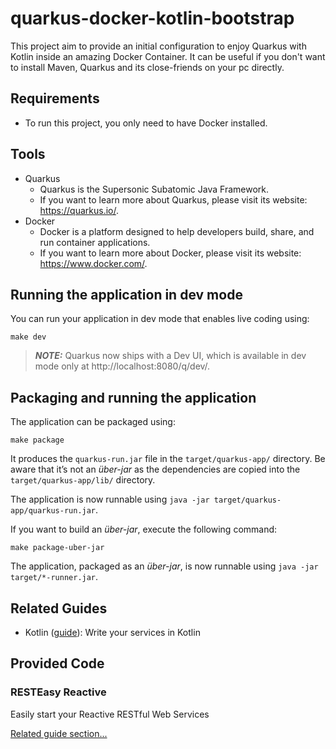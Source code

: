 # quarkus-docker-kotlin-bootstrap

This project aim to provide an initial configuration to enjoy Quarkus with Kotlin inside an amazing Docker Container. It can be useful if you don't want to install Maven, Quarkus and its close-friends on your pc directly.

## Requirements
- To run this project, you only need to have Docker installed.

## Tools
- Quarkus
  - Quarkus is the Supersonic Subatomic Java Framework.
  - If you want to learn more about Quarkus, please visit its website: https://quarkus.io/.
- Docker
  - Docker is a platform designed to help developers build, share, and run container applications.
  - If you want to learn more about Docker, please visit its website: https://www.docker.com/.


## Running the application in dev mode

You can run your application in dev mode that enables live coding using:
```shell script
make dev
```

> **_NOTE:_**  Quarkus now ships with a Dev UI, which is available in dev mode only at http://localhost:8080/q/dev/.

## Packaging and running the application

The application can be packaged using:
```shell script
make package
```
It produces the `quarkus-run.jar` file in the `target/quarkus-app/` directory.
Be aware that it’s not an _über-jar_ as the dependencies are copied into the `target/quarkus-app/lib/` directory.

The application is now runnable using `java -jar target/quarkus-app/quarkus-run.jar`.

If you want to build an _über-jar_, execute the following command:
```shell script
make package-uber-jar
```

The application, packaged as an _über-jar_, is now runnable using `java -jar target/*-runner.jar`.

<!-- ## Creating a native executable

You can create a native executable using: 
```shell script
./mvnw package -Dnative
```

Or, if you don't have GraalVM installed, you can run the native executable build in a container using: 
```shell script
./mvnw package -Dnative -Dquarkus.native.container-build=true
```

You can then execute your native executable with: `./target/rest-kotlin-quickstart-1.0.0-SNAPSHOT-runner`

If you want to learn more about building native executables, please consult https://quarkus.io/guides/maven-tooling. -->

## Related Guides

- Kotlin ([guide](https://quarkus.io/guides/kotlin)): Write your services in Kotlin

## Provided Code

### RESTEasy Reactive

Easily start your Reactive RESTful Web Services

[Related guide section...](https://quarkus.io/guides/getting-started-reactive#reactive-jax-rs-resources)
